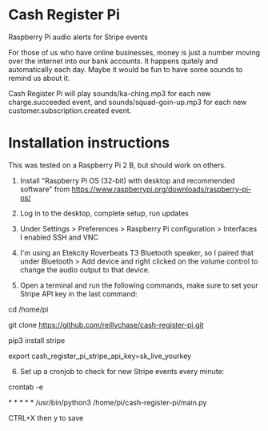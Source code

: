 # Cash Register Pi
Raspberry Pi audio alerts for Stripe events

For those of us who have online businesses, money is just a number moving over the internet into our bank accounts. It happens quitely and automatically each day. Maybe it would be fun to have some sounds to remind us about it.

Cash Register Pi will play sounds/ka-ching.mp3 for each new charge.succeeded event, and sounds/squad-goin-up.mp3 for each new customer.subscription.created event.

# Installation instructions
This was tested on a Raspberry Pi 2 B, but should work on others.

1. Install "Raspberry Pi OS (32-bit) with desktop and recommended software" from https://www.raspberrypi.org/downloads/raspberry-pi-os/

2. Log in to the desktop, complete setup, run updates

3. Under Settings > Preferences > Raspberry Pi configuration > Interfaces I enabled SSH and VNC

4. I'm using an Etekcity Roverbeats T3 Bluetooth speaker, so I paired that under Bluetooth > Add device and right clicked on the volume control to change the audio output to that device.

5. Open a terminal and run the following commands, make sure to set your Stripe API key in the last command:

cd /home/pi

git clone https://github.com/reillychase/cash-register-pi.git

pip3 install stripe

export cash_register_pi_stripe_api_key=sk_live_yourkey

6. Set up a cronjob to check for new Stripe events every minute:

crontab -e

\* \* \* \* \* /usr/bin/python3 /home/pi/cash-register-pi/main.py

CTRL+X then y to save
